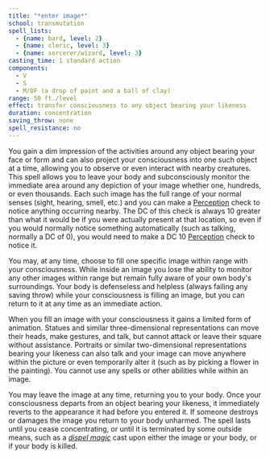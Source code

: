 ```yaml
---
title: "*enter image*"
school: transmutation
spell_lists:
  - {name: bard, level: 2}
  - {name: cleric, level: 3}
  - {name: sorcerer/wizard, level: 3}
casting_time: 1 standard action
components:
  - V
  - S
  - M/DF (a drop of paint and a ball of clay)
range: 50 ft./level
effect: transfer consciousness to any object bearing your likeness
duration: concentration
saving_throw: none
spell_resistance: no
---
```


You gain a dim impression of the activities around any object bearing your face or form and can also project your consciousness into one such object at a time, allowing you to observe or even interact with nearby creatures. This spell allows you to leave your body and subconsciously monitor the immediate area around any depiction of your image whether one, hundreds, or even thousands. Each such image has the full range of your normal senses (sight, hearing, smell, etc.) and you can make a [Perception](/skills/perception/) check to notice anything occurring nearby. The DC of this check is always 10 greater than what it would be if you were actually present at that location, so even if you would normally notice something automatically (such as talking, normally a DC of 0), you would need to make a DC 10 [Perception](/skills/perception/) check to notice it.

You may, at any time, choose to fill one specific image within range with your consciousness. While inside an image you lose the ability to monitor any other images within range but remain fully aware of your own body's surroundings. Your body is defenseless and helpless (always failing any saving throw) while your consciousness is filling an image, but you can return to it at any time as an immediate action.

When you fill an image with your consciousness it gains a limited form of animation. Statues and similar three-dimensional representations can move their heads, make gestures, and talk, but cannot attack or leave their square without assistance. Portraits or similar two-dimensional representations bearing your likeness can also talk and your image can move anywhere within the picture or even temporarily alter it (such as by picking a flower in the painting). You cannot use any spells or other abilities while within an image.

You may leave the image at any time, returning you to your body. Once your consciousness departs from an object bearing your likeness, it immediately reverts to the appearance it had before you entered it. If someone destroys or damages the image you return to your body unharmed. The spell lasts until you cease concentrating, or until it is terminated by some outside means, such as a [*dispel magic*](/spells/dispel-magic/) cast upon either the image or your body, or if your body is killed.

